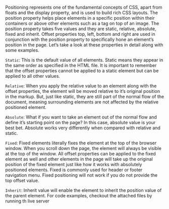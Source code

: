 Positioning represents one of the fundamental concepts of CSS, apart from floats and the display property, and is used to build rich CSS layouts.
The position property helps place elements in a specific position within their containers or above other elements such as a tag on top of an image. 
The position property takes five values and they are static, relative, absolute, fixed and inherit. Offset properties top, left, bottom and right are 
used in conjunction with the position property to specifically hone an element’s position in the page. Let’s take a look at these properties in detail 
along with some examples.

`Static`: This is the default value of all elements. Static means they appear in the same order as specified in the HTML file. It is important to remember
that the offset properties cannot be applied to a static element but can be applied to all other values.

`Relative`: When you apply the relative value to an element along with the offset properties, the element will be moved relative to it’s original position 
in the markup. But, just like static, they are still part of the normal flow of the document, meaning surrounding elements are not affected by the 
relative positioned element.

`Absolute`: What if you want to take an element out of the normal flow and define it’s starting point on the page? In this case, absolute value is your best 
bet. Absolute works very differently when compared with relative and static.

`Fixed`: Fixed elements literally fixes the element at the top of the browser window. When you scroll down the page, the element will always be visible at the 
top of the window. All offset properties can be applied to the fixed element as well and other elements in the page will take up the original position of the 
fixed element just like how it works with absolutely positioned elements. Fixed is commonly used for header or footer navigation menu. Fixed positioning will 
not work if you do not provide the top offset value.

`Inherit`: Inherit value will enable the element to inherit the position value of the parent element.
For code examples, checkout the attached files by running th live server
